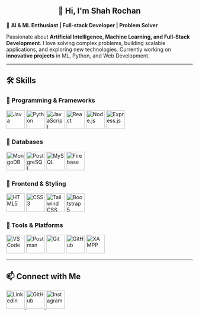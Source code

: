   ## <h2 align="center">👋 Hi, I'm Shah Rochan</h2>
🚀 **AI & ML Enthusiast | Full-stack Developer | Problem Solver**  

Passionate about **Artificial Intelligence, Machine Learning, and Full-Stack Development**. I love solving complex problems, building scalable applications, and exploring new technologies. Currently working on **innovative projects** in ML, Python, and Web Development.  

---

## 🛠 Skills  

### 📌 Programming & Frameworks  
<p align="left">
  <img src="https://cdn.worldvectorlogo.com/logos/java.svg" alt="Java" width="50" height="50"/>
  <img src="https://cdn.worldvectorlogo.com/logos/python-5.svg" alt="Python" width="50" height="50"/>
  <img src="https://cdn.worldvectorlogo.com/logos/javascript-1.svg" alt="JavaScript" width="50" height="50"/>
  <img src="https://cdn.worldvectorlogo.com/logos/react-2.svg" alt="React" width="50" height="50"/>
  <img src="https://cdn.worldvectorlogo.com/logos/nodejs-icon.svg" alt="Node.js" width="50" height="50"/>
  <img src="https://cdn.worldvectorlogo.com/logos/express-109.svg" alt="Express.js" width="50" height="50"/>
</p>

### 📌 Databases  
<p align="left">
  <img src="https://cdn.worldvectorlogo.com/logos/mongodb-icon-1.svg" alt="MongoDB" width="50" height="50"/>
  <img src="https://cdn.worldvectorlogo.com/logos/postgresql.svg" alt="PostgreSQL" width="50" height="50"/>
  <img src="https://www.mysql.com/common/logos/logo-mysql-170x115.png" alt="MySQL" width="50" height="50"/>
  <img src="https://cdn.worldvectorlogo.com/logos/firebase-1.svg" alt="Firebase" width="50" height="50"/>
</p>

### 📌 Frontend & Styling  
<p align="left">
  <img src="https://cdn.worldvectorlogo.com/logos/html-1.svg" alt="HTML5" width="50" height="50"/>
  <img src="https://cdn.worldvectorlogo.com/logos/css-3.svg" alt="CSS3" width="50" height="50"/>
  <img src="https://cdn.worldvectorlogo.com/logos/tailwind-css-2.svg" alt="Tailwind CSS" width="50" height="50"/>
  <img src="https://cdn.worldvectorlogo.com/logos/bootstrap-5-1.svg" alt="Bootstrap 5" width="50" height="50"/>
</p>

### 📌 Tools & Platforms  
<p align="left">
  <img src="https://cdn.worldvectorlogo.com/logos/visual-studio-code-1.svg" alt="VS Code" width="50" height="50"/>
  <img src="https://cdn.worldvectorlogo.com/logos/postman.svg" alt="Postman" width="50" height="50"/>
  <img src="https://cdn.worldvectorlogo.com/logos/git-icon.svg" alt="Git" width="50" height="50"/>
  <img src="https://github.githubassets.com/images/modules/logos_page/GitHub-Mark.png" alt="GitHub" width="50" height="50"/>
  <img src="https://upload.wikimedia.org/wikipedia/commons/7/7b/XAMPP_logo.svg" alt="XAMPP" width="50" height="50"/>
</p>

---

## 📫 Connect with Me  
<p align="left">
  <a href="https://linkedin.com/in/yourprofile" target="_blank">
    <img src="https://cdn-icons-png.flaticon.com/512/174/174857.png" alt="LinkedIn" width="50" height="50"/>
  </a>
  <a href="https://github.com/yourusername" target="_blank">
    <img src="https://github.githubassets.com/images/modules/logos_page/GitHub-Mark.png" alt="GitHub" width="50" height="50"/>
  </a>
  <a href="https://instagram.com/yourusername" target="_blank">
    <img src="https://upload.wikimedia.org/wikipedia/commons/a/a5/Instagram_icon.png" alt="Instagram" width="50" height="50"/>
  </a>
</p>
